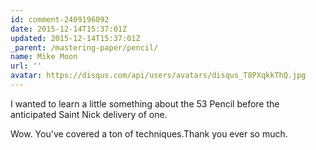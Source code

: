 ```yaml
---
id: comment-2409196092
date: 2015-12-14T15:37:01Z
updated: 2015-12-14T15:37:01Z
_parent: /mastering-paper/pencil/
name: Mike Moon
url: ''
avatar: https://disqus.com/api/users/avatars/disqus_T8PXqkkThQ.jpg
---
```


I wanted to learn a little something about the 53 Pencil before the anticipated
Saint Nick delivery of one.

Wow. You've covered a ton of techniques.Thank you ever so much.
